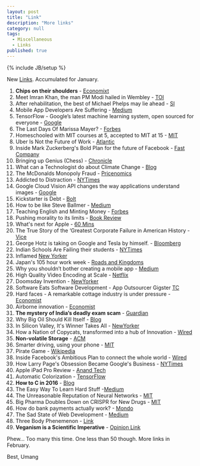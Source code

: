 ```yaml
---
layout: post
title: "Link"
description: "More links"
category: null
tags: 
  - Miscellaneous
  - Links
published: true
---
```


{% include JB/setup %}

<p>
New <a href="http://umangsaini.in/tags.html#Links-ref">Links</a>. Accumulated for January.
</p>

1. **Chips on their shoulders** - [Economixt](http://www.economist.com/news/business/21688871-china-wants-become-superpower-semiconductors-and-plans-spend-colossal-sums)
2. Meet Imran Khan, the man PM Modi hailed in Wembley - [TOI](http://timesofindia.indiatimes.com/india/Meet-Imran-Khan-the-man-PM-Modi-hailed-in-Wembley/articleshow/49779827.cms)
3. After rehabilitation, the best of Michael Phelps may lie ahead  - [SI](http://www.si.com/olympics/2015/11/09/michael-phelps-rehabilitation-rio-2016)
4. Mobile App Developers Are Suffering - [Medium](https://medium.com/swlh/mobile-app-developers-are-suffering-a5636c57d576#.7bjto64w9)
5. TensorFlow - Google’s latest machine learning system, open sourced for everyone - [Google](http://googleresearch.blogspot.in/2015/11/tensorflow-googles-latest-machine_9.html)
6. The Last Days Of Marissa Mayer? - [Forbes](http://www.forbes.com/sites/miguelhelft/2015/11/19/the-last-days-of-marissa-mayer/#6e4712116bff)
7. Homeschooled with MIT courses at 5, accepted to MIT at 15 - [MIT](http://news.mit.edu/2015/ahaan-rungta-mit-opencourseware-mitx-1116)
8. Uber Is Not the Future of Work - [Atlantic](http://www.theatlantic.com/business/archive/2015/11/uber-is-not-the-future-of-work/415905/)
9. Inside Mark Zuckerberg's Bold Plan  for the future of Facebook - [Fast Company](http://www.fastcompany.com/3052885/mark-zuckerberg-facebook)
10. Bringing up Genius (Chess) - [Chronicle](http://chronicle.com/article/Bringing-Up-Genius/234061/?src=longreads)
11. What can a Technologist do about Climate Change - [Blog](http://worrydream.com/ClimateChange/)
12. The McDonalds Monopoly Fraud - [Pricenomics](http://priceonomics.com/the-mcdonalds-monopoly-fraud/)
13. Addicted to Distraction - [NYTimes](http://www.nytimes.com/2015/11/29/opinion/sunday/addicted-to-distraction.html)
14. Google Cloud Vision API changes the way applications understand images - [Google](http://googlecloudplatform.blogspot.in/2015/12/Google-Cloud-Vision-API-changes-the-way-applications-understand-images.html)
15. Kickstarter is Debt - [Bolt](https://blog.bolt.io/kickstarter-is-debt-e3b6a70ce180#.3sea7gd1l)
16. How to be like Steve Ballmer - [Medium](https://medium.com/packt-publishing/how-to-be-like-steve-ballmer-cf4c9803d74c#.340vnx6e7)
17. Teaching English and Minting Money - [Forbes](http://forbesindia.com/article/cross-border/teaching-english-and-minting-money/37267/1?utm=slidebox)
18. Pushing morality to its limits - [Book Review](https://www.intelligentlifemagazine.com/culture/the-daily/pushing-morality-to-its-limits)
19. What's next for Apple - [60 Mins](http://www.cbsnews.com/news/60-minutes-apple-tim-cook-charlie-rose/)
20. The True Story of the ‘Greatest Corporate Failure in American History - [Vice](http://www.vice.com/read/hanks-for-the-memories-0000513-v21n12)
21. George Hotz is taking on Google and Tesla by himself. - [Bloomberg](http://www.bloomberg.com/features/2015-george-hotz-self-driving-car/)
22. Indian Schools Are Failing their students - [NYTimes](http://www.nytimes.com/2015/12/16/opinion/indian-schools-are-failing-their-students.html)
23. Inflamed [New Yorker](http://www.newyorker.com/magazine/2015/11/30/inflamed)
24. Japan's 105 hour work week - [Roads and Kingdoms](http://roadsandkingdoms.com/2015/japans-105-hour-workweek/)
25. Why you shouldn’t bother creating a mobile app - [Medium](https://medium.com/inside-birdly/why-you-shouldn-t-bother-creating-a-mobile-app-328af62fe0e5#.ovpx1ldjp)
26. High Quality Video Encoding at Scale - [Netflix](http://techblog.netflix.com/2015/12/high-quality-video-encoding-at-scale.html)
27. Doomsday Invention - [NewYorker](http://www.newyorker.com/magazine/2015/11/23/doomsday-invention-artificial-intelligence-nick-bostrom)
28. Software Eats Software Development - App Outsourcer Gigster [TC](http://techcrunch.com/2015/12/07/software-eats-software/)
29. Hard faces - A remarkable cottage industry is under pressure - [Economist](http://www.economist.com/news/asia/21679493-remarkable-cottage-industry-under-pressure-hard-faces)
30. Airborne innovation - [Economist](http://www.economist.com/news/business/21679454-most-successful-drone-firms-could-be-those-do-not-make-them-airborne-innovation)
31. **The mystery of India’s deadly exam scam** - [Guardian](http://www.theguardian.com/world/2015/dec/17/the-mystery-of-indias-deadly-exam-scam)
32. Why Big Oil Should Kill Itself - [Blog](https://www.project-syndicate.org/commentary/marginal-pricing-end-of-western-oil-producers-by-anatole-kaletsky-2015-12?barrier=true)
33. In Silicon Valley, It's Winner Takes All - [NewYorker](http://www.newyorker.com/tech/elements/in-silicon-valley-now-its-almost-always-winner-takes-all)
34. How a Nation of Copycats, transformed into a hub of Innovation - [Wired](http://www.wired.com/2015/12/tech-innovation-in-china/)
35. **Non-volatile Storage** - [ACM](https://queue.acm.org/detail.cfm?id=2874238)
36. Smarter driving, using your phone - [MIT](http://news.mit.edu/2016/startup-smartphone-app-safe-driving-0105)
37. Pirate Game - [Wikipedia](https://en.wikipedia.org/wiki/Pirate_game)
38. Inside Facebook's Ambitious Plan to connect the whole world - [Wired](http://www.wired.com/2016/01/facebook-zuckerberg-internet-org/)
39. How Larry Page's Obsession Became Google's Business - [NYTimes](http://www.nytimes.com/2016/01/24/technology/larry-page-google-founder-is-still-innovator-in-chief.html?_r=0)
40. Apple iPad Pro Review - [Anand Tech](http://www.anandtech.com/show/9766/the-apple-ipad-pro-review)
41. Automatic Colorization - [TensorFlow](http://tinyclouds.org/colorize/)
42. **How to C in 2016** - [Blog](https://matt.sh/howto-c)
43. The Easy Way To Learn Hard Stuff -[Medium](https://medium.com/learning-new-stuff/a-simple-technique-to-learn-hard-stuff-ffaa7879bf7c#.s5nlai5jk)
44. The Unreasonable Reputation of Neural Networks - [MIT](http://thinkingmachines.mit.edu/blog/unreasonable-reputation-neural-networks)
45. Big Pharma Doubles Down on CRISPR for New Drugs - [MIT](http://www.technologyreview.com/news/545366/big-pharma-doubles-down-on-crispr-for-new-drugs/)
46. How do bank payments actually work? - [Mondo](https://getmondo.co.uk/blog/2016/01/20/how-do-bank-payments-work/)
47. The Sad State of Web Development - [Medium](https://medium.com/@wob/the-sad-state-of-web-development-1603a861d29f#.7u9cml1ul)
48. Three Body Phenemenon - [Link](http://www.theworldin.com/article/10652/three-body-phenomenon)
49. **Veganism is a Scientific Imperative**  - [Opinion Link](http://johnnytisdale.com/veganism-is-a-scientific-imperative/)

Phew... Too many this time.
One less than 50 though. More links in February.

Best, Umang
